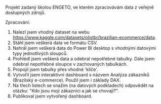 Projekt zadaný školou ENGETO, ve kterém zpracovávám data z veřejně dostupných zdrojů.

Zpracování:

1)  Nalezl jsem vhodný dataset na webu https://www.kaggle.com/datasets/olistbr/brazilian-ecommerce/data.
2)  Stáhl jsem veškerá data ve formátu CSV.
3)  Nahrál jsem veškerá data do Power BI desktop s vhodnými datovými typy jednotlivých sloupců.
4)  Prohlédl jsem veškerá data a odebral nepotřebné tabulky. Dále jsem odebral nepotřebné sloupce v zachovaných tabulkách.
5)  Propojil jsem tabulky přes vhodné 'klíče'.
7)  Vytvořil jsem interaktivní dashboard s názvem Analýza zákazníků (Brazilský e-commerce). Použil jsem i základy DAX.
8)  Na třech listech se snažím (na datových podkladech) odpovědět na otázku: "Kdo jsou moji zákazníci a jak se chovají?".
9)  Publikoval jsem vytvořený dashboard.
